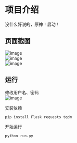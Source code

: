 # 项目介绍  
没什么好说的，原神！启动！  

## 页面截图  
![image](https://github.com/user-attachments/assets/60739f6a-0fd9-4ade-924f-6ae3dd716ed2)  
![image](https://github.com/user-attachments/assets/66da2200-cff9-4deb-ad2d-568c37eb55c8)  
![image](https://github.com/user-attachments/assets/5af25bf1-ee1d-4247-bb62-6b38d96253f2)  
## 运行  
修改用户名、密码  
![image](https://github.com/user-attachments/assets/f815446e-cd24-4f16-ac70-2dca39fc1977)

安装依赖  
```
pip install Flask requests tqdm

```
开始运行 
```
python run.py
```
